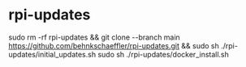 # rpi-updates

  sudo rm -rf rpi-updates && git clone --branch main https://github.com/behnkschaeffler/rpi-updates.git && sudo sh ./rpi-updates/initial_updates.sh
  sudo sh ./rpi-updates/docker_install.sh

